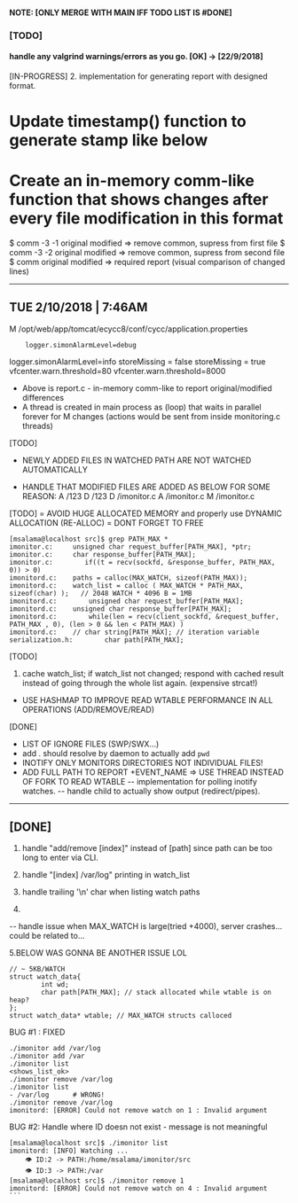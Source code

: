 
#### NOTE: [ONLY MERGE WITH MAIN IFF TODO LIST IS #DONE]

### [TODO]
#### handle any valgrind warnings/errors as you go.   [OK] -> [22/9/2018]

[IN-PROGRESS]
2. implementation for generating report with designed format.

# Update timestamp() function to generate stamp like below

# Create an in-memory comm-like function that shows changes after every file modification in this format

$ comm -3 -1 original modified  => remove common, supress from first file
$ comm -3 -2 original modified  => remove common, supress from second file
$ comm original modified 	=> required report (visual comparison of changed lines)

---------------------------
  TUE 2/10/2018 | 7:46AM
---------------------------

M /opt/web/app/tomcat/ecycc8/conf/cycc/application.properties

        logger.simonAlarmLevel=debug
logger.simonAlarmLevel=info
        storeMissing = false
storeMissing = true
vfcenter.warn.threshold=80
        vfcenter.warn.threshold=8000

- Above is report.c - in-memory comm-like to report original/modified differences
- A thread is created in main process as (loop) that waits in parallel forever for M changes (actions would be sent from inside monitoring.c threads)

[TODO]
+ NEWLY ADDED FILES IN WATCHED PATH ARE NOT WATCHED AUTOMATICALLY

+ HANDLE THAT MODIFIED FILES ARE ADDED AS BELOW FOR SOME REASON:
A /123
D /123
D /imonitor.c
A /imonitor.c
M /imonitor.c 

[TODO]
= AVOID HUGE ALLOCATED MEMORY and properly use DYNAMIC ALLOCATION (RE-ALLOC)
= DONT FORGET TO FREE

```
[msalama@localhost src]$ grep PATH_MAX *
imonitor.c:     unsigned char request_buffer[PATH_MAX], *ptr;
imonitor.c:     char response_buffer[PATH_MAX];
imonitor.c:        if((t = recv(sockfd, &response_buffer, PATH_MAX, 0)) > 0)
imonitord.c:    paths = calloc(MAX_WATCH, sizeof(PATH_MAX));
imonitord.c:    watch_list = calloc ( MAX_WATCH * PATH_MAX, sizeof(char) );   // 2048 WATCH * 4096 B = 1MB
imonitord.c:        unsigned char request_buffer[PATH_MAX];
imonitord.c:    unsigned char response_buffer[PATH_MAX];
imonitord.c:        while(len = recv(client_sockfd, &request_buffer, PATH_MAX , 0), (len > 0 && len < PATH_MAX) )
imonitord.c:    // char string[PATH_MAX]; // iteration variable
serialization.h:        char path[PATH_MAX];
```


[TODO]
1. cache watch_list; if watch_list not changed;
respond with cached result instead of going through the whole list again. (expensive strcat!)
+ USE HASHMAP TO IMPROVE READ WTABLE PERFORMANCE IN ALL OPERATIONS (ADD/REMOVE/READ)


[DONE]
- LIST OF IGNORE FILES (SWP/SWX...)
- add . should resolve by daemon to actually add `pwd` 
- INOTIFY ONLY MONITORS DIRECTORIES NOT INDIVIDUAL FILES!
- ADD FULL PATH TO REPORT +EVENT_NAME => USE THREAD INSTEAD OF FORK TO READ WTABLE
-- implementation for polling inotify watches.
-- handle child to actually show output (redirect/pipes).

--------
 [DONE]
--------

1. handle "add/remove [index]" instead of [path] since path can be too long to enter via CLI.
2. handle "[index] /var/log" printing in watch_list
3. handle trailing '\n' char when listing watch paths

4.
-- handle issue when MAX_WATCH is large(tried +4000), server crashes...
could be related to...

5.BELOW WAS GONNA BE ANOTHER ISSUE LOL

```
// ~ 5KB/WATCH
struct watch_data{
        int wd;
        char path[PATH_MAX]; // stack allocated while wtable is on heap?
};
struct watch_data* wtable; // MAX_WATCH structs calloced
```

BUG #1 : FIXED
```
./imonitor add /var/log
./imonitor add /var
./imonitor list
<shows_list_ok>
./imonitor remove /var/log
./imonitor list
- /var/log      # WRONG!
./imonitor remove /var/log
imonitord: [ERROR] Could not remove watch on 1 : Invalid argument
```

BUG #2: Handle where ID doesn not exist - message is not meaningful
````
[msalama@localhost src]$ ./imonitor list
imonitord: [INFO] Watching ...
    👁️ ID:2 -> PATH:/home/msalama/imonitor/src
    👁️ ID:3 -> PATH:/var
[msalama@localhost src]$ ./imonitor remove 1
imonitord: [ERROR] Could not remove watch on 4 : Invalid argument
```

